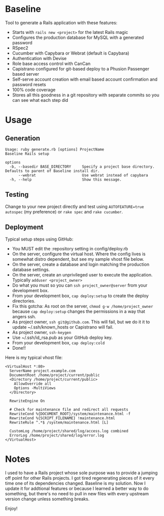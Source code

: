 Baseline
========

Tool to generate a Rails application with these features:

* Starts with `rails new <project>` for the latest Rails magic
* Configures the production database for MySQL with a generated password
* RSpec2
* Cucumber with Capybara or Webrat (default is Capybara)
* Authentication with Devise
* Role base access control with CanCan
* Capistrano configured for git-based deploy to a Phusion Passenger based server
* Self-serve account creation with email based account confirmation and password resets
* 100% code coverage
* Stores all this goodness in a git repository with separate commits so you can see what each step did

# Usage

## Generation

    Usage: ruby generate.rb [options] ProjectName
    Baseline Rails setup

    options
      -b, --basedir BASE_DIRECTORY     Specify a project base directory. Defaults to parent of Baseline install dir.
          --webrat                     Use webrat instead of capybara
      -h, --help                       Show this message.

## Testing

Change to your new project directly and test using `AUTOFEATURE=true autospec` (my preference) or `rake spec` and `rake cucumber`.

## Deployment

Typical setup steps using GitHub:

* You MUST edit the :repository setting in config/deploy.rb
* On the server, configure the virtual host. Where the config lives is somewhat distro dependent, but see my sample vhost file below.
* On the server, create a database and login matching the production database settings.
* On the server, create an unprivileged user to execute the application. Typically `adduser <project_owner>`
* Do what you must so you can `ssh project_owner@server` from your development box.
* From your development box, `cap deploy:setup` to create the deploy directories.
* Fix this gotcha: As root on the server, `chmod g-w /home/project_owner` because `cap deploy:setup` changes the permissions in a way that angers ssh.
* As project owner, `ssh git@github.com`. This will fail, but we do it it to update ~/.ssh/known_hosts or Capistrano will fail.
* As project owner, `ssh-keygen`
* Use ~/.ssh/id_rsa.pub as your GitHub deploy key.
* From your development box, `cap deploy:cold`
* Done!!

Here is my typical vhost file:

    <VirtualHost *:80>
      ServerName project.example.com
      DocumentRoot /home/project/current/public
      <Directory /home/project/current/public>
        AllowOverride all
        Options -MultiViews
      </Directory>

      RewriteEngine On

      # Check for maintenance file and redirect all requests
      RewriteCond %{DOCUMENT_ROOT}/system/maintenance.html -f
      RewriteCond %{SCRIPT_FILENAME} !maintenance.html
      RewriteRule ^.*$ /system/maintenance.html [L]

      CustomLog /home/project/shared/log/access.log combined
      ErrorLog /home/project/shared/log/error.log
    </VirtualHost>

# Notes

I used to have a Rails project whose sole purpose was to provide a jumping off point for other Rails projects. I got tired regenerating pieces of it every time one of its dependencies changed. Baseline is my solution. Now I update it for addtional features or because I learned a better way to do something, but there's no need to pull in new files with every upstream version change unless something breaks.

Enjoy!
